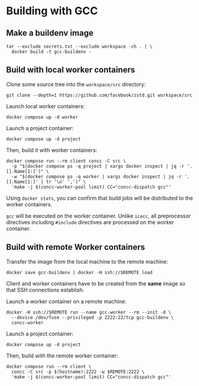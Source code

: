 # Building with GCC

## Make a buildenv image

```shell
tar --exclude secrets.txt --exclude workspace -ch . | \
  docker build -t gcc-buildenv -
```

## Build with local worker containers

Clone some source tree into the `workspace/src` directory:

```shell
git clone --depth=1 https://github.com/facebook/zstd.git workspace/src
```

Launch local worker containers:

```shell
docker compose up -d worker
```

Launch a project container:

```shell
docker compose up -d project
```

Then, build it with worker containers:

```shell
docker compose run --rm client concc -C src \
  -p "$(docker compose ps -q project | xargs docker inspect | jq -r '.[].Name[1:]')" \
  -w "$(docker compose ps -q worker | xargs docker inspect | jq -r '.[].Name[1:]' | tr '\n' ',')" \
  'make -j $(concc-worker-pool limit) CC="concc-dispatch gcc"'
```

Using `docker stats`, you can confirm that build jobs will be distributed to the
worker containers.

`gcc` will be executed on the worker container.  Unlike `icecc`, all
preprocessor directives including `#include` directives are processed on the
worker container.

## Build with remote Worker containers

Transfer the image from the local machine to the remote machine:

```shell
docker save gcc-buildenv | docker -H ssh://$REMOTE load
```

Client and worker containers have to be created from the **same** image so that
SSH connections establish.

Launch a worker container on a remote machine:

```shell
docker -H ssh://$REMOTE run --name gcc-worker --rm --init -d \
  --device /dev/fuse --privileged -p 2222:22/tcp gcc-buildenv \
  concc-worker
```

Launch a project container:

```shell
docker compose up -d project
```

Then, build with the remote worker container:

```shell
docker compose run --rm client \
  concc -C src -p $(hostname):2222 -w $REMOTE:2222 \
  'make -j $(concc-worker-pool limit) CC="concc-dispatch gcc"'
```
